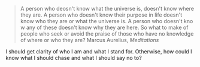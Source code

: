 > A person who deosn't know what the universe is, doesn't know where they are. A person who doesn't know their purpose in life doesn't know who they are or what the universe is. A person who doesn't kno w any of these doesn't know why they are here. So what to make of people who seek or avoid the praise of those who have no knowledge of where or who they are? Marcus Aurelius, _Meditations_

I should get clarity of who I am and what I stand for.
Otherwise, how could I know what I should chase and what I should say no to?
